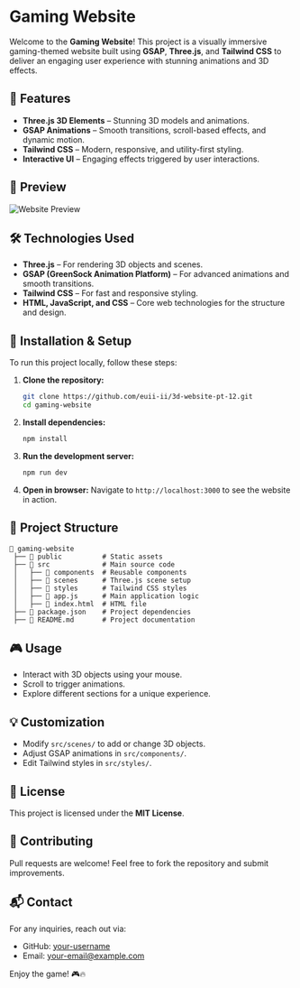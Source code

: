 # Gaming Website

Welcome to the **Gaming Website**! This project is a visually immersive gaming-themed website built using **GSAP**, **Three.js**, and **Tailwind CSS** to deliver an engaging user experience with stunning animations and 3D effects.

## 🚀 Features
- **Three.js 3D Elements** – Stunning 3D models and animations.
- **GSAP Animations** – Smooth transitions, scroll-based effects, and dynamic motion.
- **Tailwind CSS** – Modern, responsive, and utility-first styling.
- **Interactive UI** – Engaging effects triggered by user interactions.

## 📸 Preview
![Website Preview](link-to-preview-image)

## 🛠️ Technologies Used
- **Three.js** – For rendering 3D objects and scenes.
- **GSAP (GreenSock Animation Platform)** – For advanced animations and smooth transitions.
- **Tailwind CSS** – For fast and responsive styling.
- **HTML, JavaScript, and CSS** – Core web technologies for the structure and design.

## 🔧 Installation & Setup
To run this project locally, follow these steps:

1. **Clone the repository:**
   ```bash
   git clone https://github.com/euii-ii/3d-website-pt-12.git
   cd gaming-website
   ```

2. **Install dependencies:**
   ```bash
   npm install
   ```

3. **Run the development server:**
   ```bash
   npm run dev
   ```

4. **Open in browser:**
   Navigate to `http://localhost:3000` to see the website in action.

## 📁 Project Structure
```
📂 gaming-website
 ├── 📂 public          # Static assets
 ├── 📂 src             # Main source code
 │   ├── 📂 components  # Reusable components
 │   ├── 📂 scenes      # Three.js scene setup
 │   ├── 📂 styles      # Tailwind CSS styles
 │   ├── 📜 app.js      # Main application logic
 │   ├── 📜 index.html  # HTML file
 ├── 📜 package.json    # Project dependencies
 ├── 📜 README.md       # Project documentation
```

## 🎮 Usage
- Interact with 3D objects using your mouse.
- Scroll to trigger animations.
- Explore different sections for a unique experience.

## 💡 Customization
- Modify `src/scenes/` to add or change 3D objects.
- Adjust GSAP animations in `src/components/`.
- Edit Tailwind styles in `src/styles/`.

## 📜 License
This project is licensed under the **MIT License**.

## 🤝 Contributing
Pull requests are welcome! Feel free to fork the repository and submit improvements.

## 📬 Contact
For any inquiries, reach out via:
- GitHub: [your-username](https://github.com/your-username)
- Email: your-email@example.com

Enjoy the game! 🎮🔥


